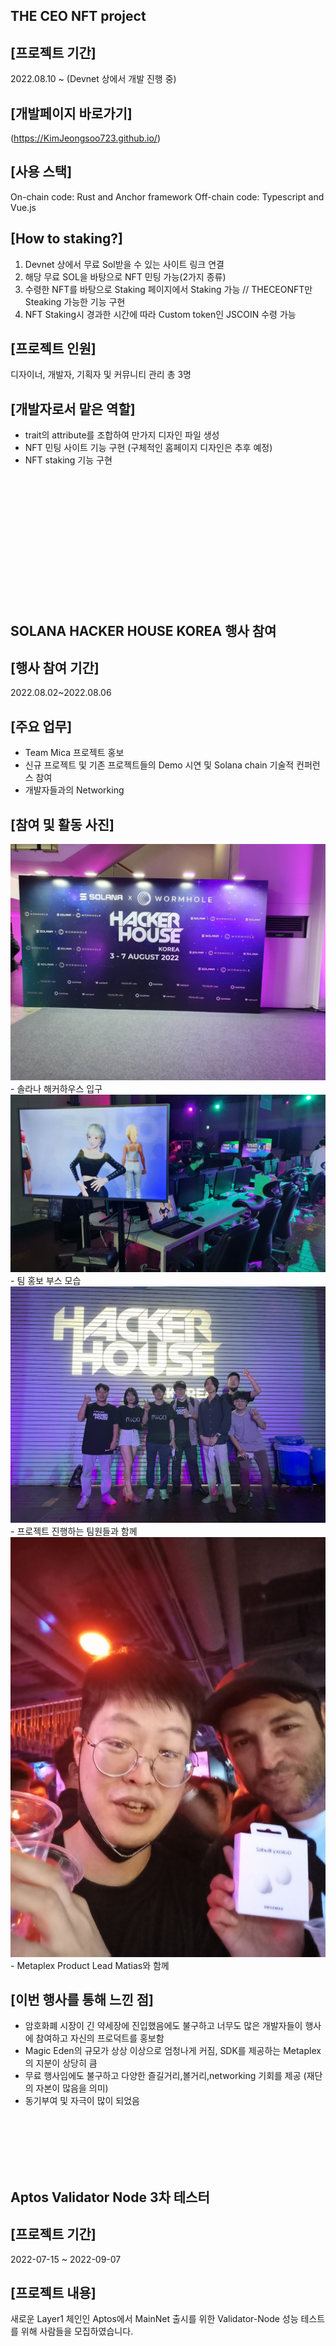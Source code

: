 THE CEO NFT project
--------------------------
[프로젝트 기간] 
--------------------------
2022.08.10 ~ (Devnet 상에서 개발 진행 중)

[개발페이지 바로가기]
--------------------------
(https://KimJeongsoo723.github.io/)

[사용 스택]
--------------------------
On-chain code: Rust and Anchor framework
Off-chain code: Typescript and Vue.js

[How to staking?] 
--------------------------
1. Devnet 상에서 무료 Sol받을 수 있는 사이트 링크 연결 
2. 해당 무료 SOL을 바탕으로 NFT 민팅 가능(2가지 종류)
3. 수령한 NFT를 바탕으로 Staking 페이지에서 Staking 가능 // THECEONFT만 Steaking 가능한 기능 구현
4. NFT Staking시 경과한 시간에 따라 Custom token인 JSCOIN 수령 가능

[프로젝트 인원] 
--------------------------
디자이너, 개발자, 기획자 및 커뮤니티 관리 총 3명

[개발자로서 맡은 역할]
--------------------------
- trait의 attribute를 조합하여 만가지 디자인 파일 생성 
- NFT 민팅 사이트 기능 구현 (구체적인 홈페이지 디자인은 추후 예정)
- NFT staking 기능 구현 

<br>
<br>
<br>
<br>
<br>
<br>
<br>
<br>
<br>
<br>
<br>
<br>


SOLANA HACKER HOUSE KOREA 행사 참여
--------------------------
[행사 참여 기간]
--------------------------
2022.08.02~2022.08.06

[주요 업무]
--------------------------
- Team Mica 프로젝트 홍보
- 신규 프로젝트 및 기존 프로젝트들의 Demo 시연 및 Solana chain 기술적 컨퍼런스 참여
- 개발자들과의 Networking


[참여 및 활동 사진]
--------------------------
<img src = "./img/KakaoTalk_20220923_071723516_01.jpg">
<br>
- 솔라나 해커하우스 입구
<img src = "./img/KakaoTalk_20220923_071723516.jpg">
<br>
- 팀 홍보 부스 모습
<img src = "./img/KakaoTalk_20220923_071723516_03.jpg">
<br>
- 프로젝트 진행하는 팀원들과 함께
<img src = "./img/KakaoTalk_20220923_071723516_02.jpg">
<br>
- Metaplex Product Lead Matias와 함께


[이번 행사를 통해 느낀 점]
-------------------------
- 암호화폐 시장이 긴 약세장에 진입했음에도 불구하고 너무도 많은 개발자들이 행사에 참여하고 자신의 프로덕트를 홍보함
- Magic Eden의 규모가 상상 이상으로 엄청나게 커짐, SDK를 제공하는 Metaplex의 지분이 상당히 큼
- 무료 행사임에도 불구하고 다양한 즐길거리,볼거리,networking 기회를 제공 (재단의 자본이 많음을 의미)
- 동기부여 및 자극이 많이 되었음

<br>
<br>
<br>
<br>
<br>



Aptos Validator Node 3차 테스터
-------------
[프로젝트 기간]
--------------------------
2022-07-15 ~ 2022-09-07

[프로젝트 내용]
--------------------------
새로운 Layer1 체인인 Aptos에서 MainNet 출시를 위한 Validator-Node 성능 테스트를 위해 사람들을 모집하였습니다.


